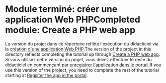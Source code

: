 # <a name="completed-module-create-a-php-web-app"></a><span data-ttu-id="4bbbd-101">Module terminé: créer une application Web PHP</span><span class="sxs-lookup"><span data-stu-id="4bbbd-101">Completed module: Create a PHP web app</span></span>

<span data-ttu-id="4bbbd-102">La version du projet dans ce répertoire reflète l'exécution du didacticiel via la [création d'une application Web PHP](https://docs.microsoft.com/graph/training/php-tutorial?tutorial-step=1).</span><span class="sxs-lookup"><span data-stu-id="4bbbd-102">The version of the project in this directory reflects completing the tutorial up through [Create a PHP web app](https://docs.microsoft.com/graph/training/php-tutorial?tutorial-step=1).</span></span> <span data-ttu-id="4bbbd-103">Si vous utilisez cette version du projet, vous devez effectuer le reste du didacticiel en commençant par [enregistrer l'application dans le portail](https://docs.microsoft.com/graph/training/php-tutorial?tutorial-step=2).</span><span class="sxs-lookup"><span data-stu-id="4bbbd-103">If you use this version of the project, you need to complete the rest of the tutorial starting at [Register the app in the portal](https://docs.microsoft.com/graph/training/php-tutorial?tutorial-step=2).</span></span>